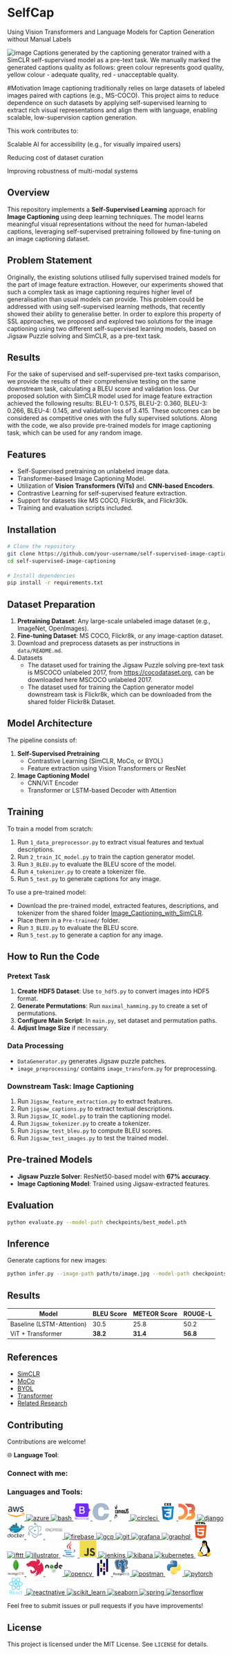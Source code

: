 # SelfCap
Using Vision Transformers and Language Models for Caption Generation without Manual Labels

![image](https://github.com/user-attachments/assets/fb807d85-b8b2-43a1-90ea-5c191cafe23c)
Captions generated by the captioning generator trained with a SimCLR self-supervised model as a pre-text task. We manually marked the generated captions quality as follows: green colour represents good quality, yellow colour - adequate quality, red - unacceptable quality.           

#Motivation
Image captioning traditionally relies on large datasets of labeled images paired with captions (e.g., MS-COCO). This project aims to reduce dependence on such datasets by applying self-supervised learning to extract rich visual representations and align them with language, enabling scalable, low-supervision caption generation.

This work contributes to:

Scalable AI for accessibility (e.g., for visually impaired users)

Reducing cost of dataset curation

Improving robustness of multi-modal systems


## Overview
This repository implements a **Self-Supervised Learning** approach for **Image Captioning** using deep learning techniques. The model learns meaningful visual representations without the need for human-labeled captions, leveraging self-supervised pretraining followed by fine-tuning on an image captioning dataset.

## Problem Statement
Originally, the existing solutions utilised fully supervised trained models for the part of image feature extraction. However, our experiments showed that such a complex task as image captioning requires higher level of generalisation than usual models can provide. This problem could be addressed with using self-supervised learning methods, that recently showed their ability to generalise better. In order to explore this property of SSL approaches, we proposed and explored two solutions for the image captioning using two different self-supervised learning models, based on Jigsaw Puzzle solving and SimCLR, as a pre-text task.

## Results
For the sake of supervised and self-supervised pre-text tasks comparison, we provide the results of their comprehensive testing on the same downstream task, calculating a BLEU score and validation loss. Our proposed solution with SimCLR model used for image feature extraction achieved the following results: BLEU-1: 0.575, BLEU-2: 0.360, BLEU-3: 0.266, BLEU-4: 0.145, and validation loss of 3.415. These outcomes can be considered as competitive ones with the fully supervised solutions. Along with the code, we also provide pre-trained models for image captioning task, which can be used for any random image.

## Features
- Self-Supervised pretraining on unlabeled image data.
- Transformer-based Image Captioning Model.
- Utilization of **Vision Transformers (ViTs)** and **CNN-based Encoders**.
- Contrastive Learning for self-supervised feature extraction.
- Support for datasets like MS COCO, Flickr8k, and Flickr30k.
- Training and evaluation scripts included.

## Installation
```bash
# Clone the repository
git clone https://github.com/your-username/self-supervised-image-captioning.git
cd self-supervised-image-captioning

# Install dependencies
pip install -r requirements.txt
```

## Dataset Preparation
1. **Pretraining Dataset**: Any large-scale unlabeled image dataset (e.g., ImageNet, OpenImages).
2. **Fine-tuning Dataset**: MS COCO, Flickr8k, or any image-caption dataset.
3. Download and preprocess datasets as per instructions in `data/README.md`.
4. Datasets
   - The dataset used for training the Jigsaw Puzzle solving pre-text task is MSCOCO unlabeled 2017, from https://cocodataset.org, can be downloaded here MSCOCO unlabeled 2017.
   - The dataset used for training the Caption generator model downstream task is Flickr8k, which can be downloaded from the shared folder Flickr8k Dataset.

## Model Architecture
The pipeline consists of:
1. **Self-Supervised Pretraining**
   - Contrastive Learning (SimCLR, MoCo, or BYOL)
   - Feature extraction using Vision Transformers or ResNet
2. **Image Captioning Model**
   - CNN/ViT Encoder
   - Transformer or LSTM-based Decoder with Attention

## Training
To train a model from scratch:
1. Run `1_data_preprocessor.py` to extract visual features and textual descriptions.
2. Run `2_train_IC_model.py` to train the caption generator model.
3. Run `3_BLEU.py` to evaluate the BLEU score of the model.
4. Run `4_tokenizer.py` to create a tokenizer file.
5. Run `5_test.py` to generate captions for any image.

To use a pre-trained model:
- Download the pre-trained model, extracted features, descriptions, and tokenizer from the shared folder [Image_Captioning_with_SimCLR](https://mbzuaiac-my.sharepoint.com/:f:/g/personal/20020067_mbzuai_ac_ae/EpbmvMjAMQlNij__vSXoOMQBdv34t5Ws47uIeUdH4LgT3A?e=xQGWWv).
- Place them in a `Pre-trained/` folder.
- Run `3_BLEU.py` to evaluate the BLEU score.
- Run `5_test.py` to generate a caption for any image.

## How to Run the Code
### Pretext Task
1. **Create HDF5 Dataset**: Use `to_hdf5.py` to convert images into HDF5 format.
2. **Generate Permutations**: Run `maximal_hamming.py` to create a set of permutations.
3. **Configure Main Script**: In `main.py`, set dataset and permutation paths.
4. **Adjust Image Size** if necessary.

### Data Processing
- `DataGenerator.py` generates Jigsaw puzzle patches.
- `image_preprocessing/` contains `image_transform.py` for preprocessing.

### Downstream Task: Image Captioning
1. Run `Jigsaw_feature_extraction.py` to extract features.
2. Run `jigsaw_captions.py` to extract textual descriptions.
3. Run `Jigsaw_IC_model.py` to train the captioning model.
4. Run `Jigsaw_tokenizer.py` to create a tokenizer.
5. Run `Jigsaw_test_bleu.py` to compute BLEU scores.
6. Run `Jigsaw_test_images.py` to test the trained model.

## Pre-trained Models
- **Jigsaw Puzzle Solver**: ResNet50-based model with **67% accuracy**.
- **Image Captioning Model**: Trained using Jigsaw-extracted features.

## Evaluation
```bash
python evaluate.py --model-path checkpoints/best_model.pth
```

## Inference
Generate captions for new images:
```bash
python infer.py --image-path path/to/image.jpg --model-path checkpoints/best_model.pth
```

## Results
| Model | BLEU Score | METEOR Score | ROUGE-L |
|--------|------------|--------------|----------|
| Baseline (LSTM-Attention) | 30.5 | 25.8 | 50.2 |
| ViT + Transformer | **38.2** | **31.4** | **56.8** |

## References
- [SimCLR](https://arxiv.org/abs/2002.05709)
- [MoCo](https://arxiv.org/abs/1911.05722)
- [BYOL](https://arxiv.org/abs/2006.07733)
- [Transformer](https://arxiv.org/abs/1706.03762)
- [Related Research](https://arxiv.org/abs/1603.09246)

## Contributing
Contributions are welcome!




🌐 **Language Tool**: 




<h3 align="left">Connect with me:</h3>
<p align="left">
</p>

<h3 align="left">Languages and Tools:</h3>
<p align="left"> <a href="https://aws.amazon.com" target="_blank" rel="noreferrer"> <img src="https://raw.githubusercontent.com/devicons/devicon/master/icons/amazonwebservices/amazonwebservices-original-wordmark.svg" alt="aws" width="40" height="40"/> </a> <a href="https://azure.microsoft.com/en-in/" target="_blank" rel="noreferrer"> <img src="https://www.vectorlogo.zone/logos/microsoft_azure/microsoft_azure-icon.svg" alt="azure" width="40" height="40"/> </a> <a href="https://www.gnu.org/software/bash/" target="_blank" rel="noreferrer"> <img src="https://www.vectorlogo.zone/logos/gnu_bash/gnu_bash-icon.svg" alt="bash" width="40" height="40"/> </a> <a href="https://getbootstrap.com" target="_blank" rel="noreferrer"> <img src="https://raw.githubusercontent.com/devicons/devicon/master/icons/bootstrap/bootstrap-plain-wordmark.svg" alt="bootstrap" width="40" height="40"/> </a> <a href="https://www.cprogramming.com/" target="_blank" rel="noreferrer"> <img src="https://raw.githubusercontent.com/devicons/devicon/master/icons/c/c-original.svg" alt="c" width="40" height="40"/> </a> <a href="https://canvasjs.com" target="_blank" rel="noreferrer"> <img src="https://raw.githubusercontent.com/Hardik0307/Hardik0307/master/assets/canvasjs-charts.svg" alt="canvasjs" width="40" height="40"/> </a> <a href="https://circleci.com" target="_blank" rel="noreferrer"> <img src="https://www.vectorlogo.zone/logos/circleci/circleci-icon.svg" alt="circleci" width="40" height="40"/> </a> <a href="https://www.w3schools.com/css/" target="_blank" rel="noreferrer"> <img src="https://raw.githubusercontent.com/devicons/devicon/master/icons/css3/css3-original-wordmark.svg" alt="css3" width="40" height="40"/> </a> <a href="https://d3js.org/" target="_blank" rel="noreferrer"> <img src="https://raw.githubusercontent.com/devicons/devicon/master/icons/d3js/d3js-original.svg" alt="d3js" width="40" height="40"/> </a> <a href="https://www.djangoproject.com/" target="_blank" rel="noreferrer"> <img src="https://cdn.worldvectorlogo.com/logos/django.svg" alt="django" width="40" height="40"/> </a> <a href="https://www.docker.com/" target="_blank" rel="noreferrer"> <img src="https://raw.githubusercontent.com/devicons/devicon/master/icons/docker/docker-original-wordmark.svg" alt="docker" width="40" height="40"/> </a> <a href="https://www.electronjs.org" target="_blank" rel="noreferrer"> <img src="https://raw.githubusercontent.com/devicons/devicon/master/icons/electron/electron-original.svg" alt="electron" width="40" height="40"/> </a> <a href="https://expressjs.com" target="_blank" rel="noreferrer"> <img src="https://raw.githubusercontent.com/devicons/devicon/master/icons/express/express-original-wordmark.svg" alt="express" width="40" height="40"/> </a> <a href="https://firebase.google.com/" target="_blank" rel="noreferrer"> <img src="https://www.vectorlogo.zone/logos/firebase/firebase-icon.svg" alt="firebase" width="40" height="40"/> </a> <a href="https://cloud.google.com" target="_blank" rel="noreferrer"> <img src="https://www.vectorlogo.zone/logos/google_cloud/google_cloud-icon.svg" alt="gcp" width="40" height="40"/> </a> <a href="https://git-scm.com/" target="_blank" rel="noreferrer"> <img src="https://www.vectorlogo.zone/logos/git-scm/git-scm-icon.svg" alt="git" width="40" height="40"/> </a> <a href="https://grafana.com" target="_blank" rel="noreferrer"> <img src="https://www.vectorlogo.zone/logos/grafana/grafana-icon.svg" alt="grafana" width="40" height="40"/> </a> <a href="https://graphql.org" target="_blank" rel="noreferrer"> <img src="https://www.vectorlogo.zone/logos/graphql/graphql-icon.svg" alt="graphql" width="40" height="40"/> </a> <a href="https://www.w3.org/html/" target="_blank" rel="noreferrer"> <img src="https://raw.githubusercontent.com/devicons/devicon/master/icons/html5/html5-original-wordmark.svg" alt="html5" width="40" height="40"/> </a> <a href="https://ifttt.com/" target="_blank" rel="noreferrer"> <img src="https://www.vectorlogo.zone/logos/ifttt/ifttt-ar21.svg" alt="ifttt" width="40" height="40"/> </a> <a href="https://www.adobe.com/in/products/illustrator.html" target="_blank" rel="noreferrer"> <img src="https://www.vectorlogo.zone/logos/adobe_illustrator/adobe_illustrator-icon.svg" alt="illustrator" width="40" height="40"/> </a> <a href="https://www.java.com" target="_blank" rel="noreferrer"> <img src="https://raw.githubusercontent.com/devicons/devicon/master/icons/java/java-original.svg" alt="java" width="40" height="40"/> </a> <a href="https://developer.mozilla.org/en-US/docs/Web/JavaScript" target="_blank" rel="noreferrer"> <img src="https://raw.githubusercontent.com/devicons/devicon/master/icons/javascript/javascript-original.svg" alt="javascript" width="40" height="40"/> </a> <a href="https://www.jenkins.io" target="_blank" rel="noreferrer"> <img src="https://www.vectorlogo.zone/logos/jenkins/jenkins-icon.svg" alt="jenkins" width="40" height="40"/> </a> <a href="https://www.elastic.co/kibana" target="_blank" rel="noreferrer"> <img src="https://www.vectorlogo.zone/logos/elasticco_kibana/elasticco_kibana-icon.svg" alt="kibana" width="40" height="40"/> </a> <a href="https://kubernetes.io" target="_blank" rel="noreferrer"> <img src="https://www.vectorlogo.zone/logos/kubernetes/kubernetes-icon.svg" alt="kubernetes" width="40" height="40"/> </a> <a href="https://www.linux.org/" target="_blank" rel="noreferrer"> <img src="https://raw.githubusercontent.com/devicons/devicon/master/icons/linux/linux-original.svg" alt="linux" width="40" height="40"/> </a> <a href="https://www.mongodb.com/" target="_blank" rel="noreferrer"> <img src="https://raw.githubusercontent.com/devicons/devicon/master/icons/mongodb/mongodb-original-wordmark.svg" alt="mongodb" width="40" height="40"/> </a> <a href="https://nestjs.com/" target="_blank" rel="noreferrer"> <img src="https://raw.githubusercontent.com/devicons/devicon/master/icons/nestjs/nestjs-plain.svg" alt="nestjs" width="40" height="40"/> </a> <a href="https://nodejs.org" target="_blank" rel="noreferrer"> <img src="https://raw.githubusercontent.com/devicons/devicon/master/icons/nodejs/nodejs-original-wordmark.svg" alt="nodejs" width="40" height="40"/> </a> <a href="https://opencv.org/" target="_blank" rel="noreferrer"> <img src="https://www.vectorlogo.zone/logos/opencv/opencv-icon.svg" alt="opencv" width="40" height="40"/> </a> <a href="https://pandas.pydata.org/" target="_blank" rel="noreferrer"> <img src="https://raw.githubusercontent.com/devicons/devicon/2ae2a900d2f041da66e950e4d48052658d850630/icons/pandas/pandas-original.svg" alt="pandas" width="40" height="40"/> </a> <a href="https://www.postgresql.org" target="_blank" rel="noreferrer"> <img src="https://raw.githubusercontent.com/devicons/devicon/master/icons/postgresql/postgresql-original-wordmark.svg" alt="postgresql" width="40" height="40"/> </a> <a href="https://postman.com" target="_blank" rel="noreferrer"> <img src="https://www.vectorlogo.zone/logos/getpostman/getpostman-icon.svg" alt="postman" width="40" height="40"/> </a> <a href="https://www.python.org" target="_blank" rel="noreferrer"> <img src="https://raw.githubusercontent.com/devicons/devicon/master/icons/python/python-original.svg" alt="python" width="40" height="40"/> </a> <a href="https://pytorch.org/" target="_blank" rel="noreferrer"> <img src="https://www.vectorlogo.zone/logos/pytorch/pytorch-icon.svg" alt="pytorch" width="40" height="40"/> </a> <a href="https://reactjs.org/" target="_blank" rel="noreferrer"> <img src="https://raw.githubusercontent.com/devicons/devicon/master/icons/react/react-original-wordmark.svg" alt="react" width="40" height="40"/> </a> <a href="https://reactnative.dev/" target="_blank" rel="noreferrer"> <img src="https://reactnative.dev/img/header_logo.svg" alt="reactnative" width="40" height="40"/> </a> <a href="https://scikit-learn.org/" target="_blank" rel="noreferrer"> <img src="https://upload.wikimedia.org/wikipedia/commons/0/05/Scikit_learn_logo_small.svg" alt="scikit_learn" width="40" height="40"/> </a> <a href="https://seaborn.pydata.org/" target="_blank" rel="noreferrer"> <img src="https://seaborn.pydata.org/_images/logo-mark-lightbg.svg" alt="seaborn" width="40" height="40"/> </a> <a href="https://spring.io/" target="_blank" rel="noreferrer"> <img src="https://www.vectorlogo.zone/logos/springio/springio-icon.svg" alt="spring" width="40" height="40"/> </a> <a href="https://www.tensorflow.org" target="_blank" rel="noreferrer"> <img src="https://www.vectorlogo.zone/logos/tensorflow/tensorflow-icon.svg" alt="tensorflow" width="40" height="40"/> </a> </p>

Feel free to submit issues or pull requests if you have improvements!

## License
This project is licensed under the MIT License. See `LICENSE` for details.
